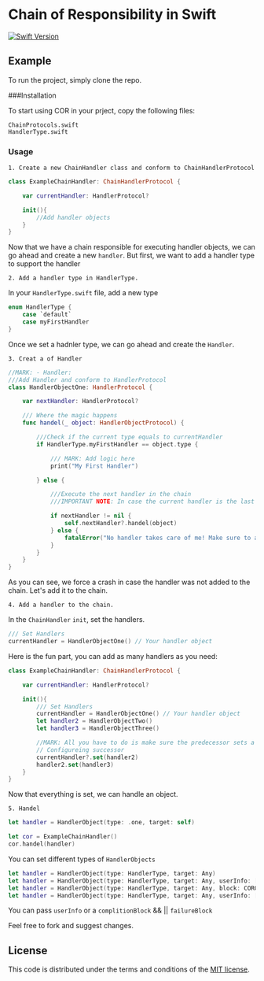 # Chain of Responsibility in Swift

[![Swift Version](https://img.shields.io/badge/Swift-3.0.x-orange.svg)]()

## Example

To run the project, simply clone the repo.

###Installation

To start using COR in your prject, copy the following files:

```
ChainProtocols.swift
HandlerType.swift
```

### Usage

    1. Create a new ChainHandler class and conform to ChainHandlerProtocol

```swift
class ExampleChainHandler: ChainHandlerProtocol {

    var currentHandler: HandlerProtocol?

    init(){
        //Add handler objects
    }
}

```

Now that we have a chain responsible for executing handler objects, we can go ahead and create a new `handler`. But first, we want to add a handler type to support the handler

    2. Add a handler type in HandlerType.

In your `HandlerType.swift` file, add a new type

```swift
enum HandlerType {
    case `default`
    case myFirstHandler
}

```

Once we set a hadnler type, we can go ahead and create the `Handler`.

    3. Creat a of Handler

```swift
//MARK: - Handler:
///Add Handler and conform to HandlerProtocol
class HandlerObjectOne: HandlerProtocol {

    var nextHandler: HandlerProtocol?

    /// Where the magic happens
    func handel(_ object: HandlerObjectProtocol) {

        ///Check if the current type equals to currentHandler
        if HandlerType.myFirstHandler == object.type {

            /// MARK: Add logic here
            print("My First Handler")

        } else {

            ///Execute the next handler in the chain
            ///IMPORTANT NOTE: In case the current handler is the last in the chain, force a crash to make sure you handle all types:

            if nextHandler != nil {
                self.nextHandler?.handel(object)
            } else {
                fatalError("No handler takes care of me! Make sure to add me to the chain...")
            }
        }
    }
}
```

As you can see, we force a crash in case the handler was not added to the chain. Let's add it to the chain.

    4. Add a handler to the chain.

In the `ChainHandler` `init`, set the handlers.

```swift
/// Set Handlers
currentHandler = HandlerObjectOne() // Your handler object
```
Here is the fun part, you can add as many handlers as you need:

```swift
class ExampleChainHandler: ChainHandlerProtocol {

    var currentHandler: HandlerProtocol?

    init(){
        /// Set Handlers
        currentHandler = HandlerObjectOne() // Your handler object
        let handler2 = HandlerObjectTwo()
        let handler3 = HandlerObjectThree()

        //MARK: All you have to do is make sure the predecessor sets a successor handler for the chain to continue.
        // Configureing successor
        currentHandler?.set(handler2)
        handler2.set(handler3)
    }
}
```
Now that everything is set, we can handle an object.

    5. Handel

```Swift
let handler = HandlerObject(type: .one, target: self)

let cor = ExampleChainHandler()
cor.handel(handler)
```

You can set different types of `HandlerObjects`

```swift
let handler = HandlerObject(type: HandlerType, target: Any)
let handler = HandlerObject(type: HandlerType, target: Any, userInfo: [AnyHashable : Any]?)
let handler = HandlerObject(type: HandlerType, target: Any, block: CORComplitionBlock, failureBlock: CORFailureBlock?)
let handler = HandlerObject(type: HandlerType, target: Any, userInfo: [AnyHashable : Any]?, block: CORComplitionBlock, failureBlock: CORFailureBlock?)
```

You can pass `userInfo` or a `complitionBlock` && || `failureBlock`

Feel free to fork and suggest changes.


## License

This code is distributed under the terms and conditions of the [MIT license](LICENSE).




















